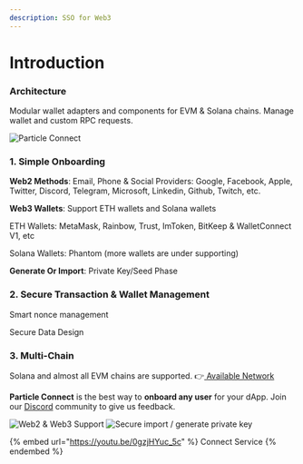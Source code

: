```yaml
---
description: SSO for Web3
---
```


# Introduction

### Architecture

Modular wallet adapters and components for EVM & Solana chains. Manage wallet and custom RPC requests.

![Particle Connect](https://static.particle.network/docs-images/particle-connect.jpeg)

### 1. Simple Onboarding

**Web2 Methods**: Email, Phone & Social Providers: Google, Facebook, Apple, Twitter, Discord, Telegram, Microsoft, Linkedin, Github, Twitch, etc.

**Web3 Wallets**: Support ETH wallets and Solana wallets

ETH Wallets: MetaMask, Rainbow, Trust, ImToken, BitKeep & WalletConnect V1, etc

Solana Wallets: Phantom (more wallets are under supporting)

**Generate Or Import**: Private Key/Seed Phase

### 2. Secure Transaction & Wallet Management

Smart nonce management

Secure Data Design

### 3. Multi-Chain

Solana and almost all EVM chains are supported. 👉[ Available Network](../available-networks/)



**Particle Connect** is the best way to **onboard any user** for your dApp. Join our [Discord](https://discord.gg/2y44qr6CR2) community to give us feedback.

![Web2 & Web3 Support](https://static.particle.network/docs-images/add-wallet.png) ![Secure import / generate private key](https://static.particle.network/docs-images/import-private-key.png)

{% embed url="https://youtu.be/0gzjHYuc_5c" %}
Connect Service
{% endembed %}
